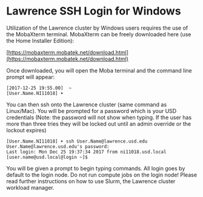 # Lawrence SSH Login for Windows

Utilization of the Lawrence cluster by Windows users requires the use of the MobaXterm terminal. MobaXterm can be freely downloaded here \(use the Home Installer Edition\):

[https://mobaxterm.mobatek.net/download.html](https://mobaxterm.mobatek.net/download.html)

Once downloaded, you will open the Moba terminal and the command line prompt will appear:

```
[2017-12-25 19:55.00]  ~
[User.Name.NI11018] ➤
```

You can then ssh onto the Lawrence cluster \(same command as Linux/Mac\). You will be prompted for a password which is your USD credentials \(Note: the password will not show when typing. If the user has more than three tries they will be locked out until an admin override or the lockout expires\)

```
[User.Name.NI11018] ➤ ssh User.Name@lawrence.usd.edu
User.Name@lawrence.usd.edu's password:
Last login: Mon Dec 25 19:37:34 2017 from ni11018.usd.local
[user.name@usd.local@login ~]$
```

You will be given a prompt to begin typing commands. All login goes by default to the login node. Do not run compute jobs on the login node! Please read further instructions on how to use Slurm, the Lawrence cluster workload manager.

